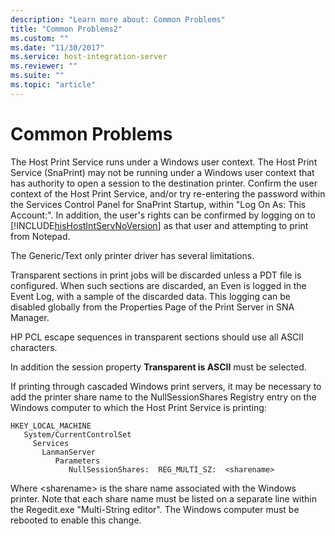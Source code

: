```yaml
---
description: "Learn more about: Common Problems"
title: "Common Problems2"
ms.custom: ""
ms.date: "11/30/2017"
ms.service: host-integration-server
ms.reviewer: ""
ms.suite: ""
ms.topic: "article"
---
```

# Common Problems
The Host Print Service runs under a Windows user context. The Host Print Service (SnaPrint) may not be running under a Windows user context that has authority to open a session to the destination printer. Confirm the user context of the Host Print Service, and/or try re-entering the password within the Services Control Panel for SnaPrint Startup, within "Log On As: This Account:". In addition, the user's rights can be confirmed by logging on to [!INCLUDE[hisHostIntServNoVersion](../includes/hishostintservnoversion-md.md)] as that user and attempting to print from Notepad.

 The Generic/Text only printer driver has several limitations.

 Transparent sections in print jobs will be discarded unless a PDT file is configured. When such sections are discarded, an Even is logged in the Event Log, with a sample of the discarded data. This logging can be disabled globally from the Properties Page of the Print Server in SNA Manager.

 HP PCL escape sequences in transparent sections should use all ASCII characters.

 In addition the session property **Transparent is ASCII** must be selected.

 If printing through cascaded Windows print servers, it may be necessary to add the printer share name to the NullSessionShares Registry entry on the Windows computer to which the Host Print Service is printing:

```
HKEY_LOCAL_MACHINE
   System/CurrentControlSet
     Services
       LanmanServer
          Parameters
             NullSessionShares:  REG_MULTI_SZ:  <sharename>

```

 Where \<sharename> is the share name associated with the Windows printer. Note that each share name must be listed on a separate line within the Regedit.exe "Multi-String editor". The Windows computer must be rebooted to enable this change.
